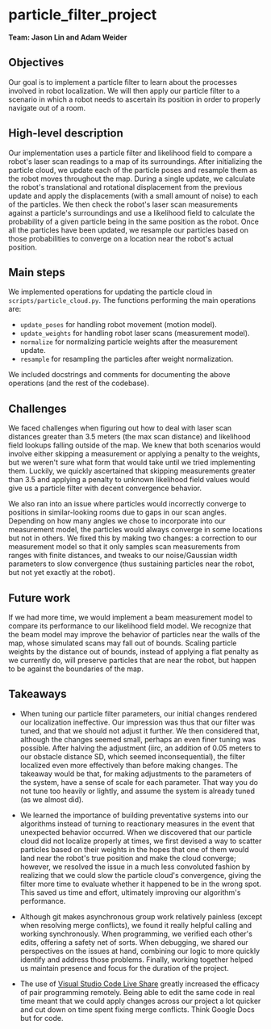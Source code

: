 # particle_filter_project

**Team: Jason Lin and Adam Weider**

## Objectives

Our goal is to implement a particle filter to learn about the processes involved
in robot localization. We will then apply our particle filter to a scenario in
which a robot needs to ascertain its position in order to properly navigate out
of a room.

## High-level description

Our implementation uses a particle filter and likelihood field to compare a robot's
laser scan readings to a map of its surroundings. After initializing the particle
cloud, we update each of the particle poses and resample them as the robot moves
throughout the map. During a single update, we calculate the robot's translational
and rotational displacement from the previous update and apply the displacements
(with a small amount of noise) to each of the particles. We then check the robot's
laser scan measurements against a particle's surroundings and use a likelihood
field to calculate the probability of a given particle being in the same position
as the robot. Once all the particles have been updated, we resample our particles
based on those probabilities to converge on a location near the robot's actual
position.

## Main steps

We implemented operations for updating the particle cloud in
`scripts/particle_cloud.py`. The functions performing the main operations are:

- `update_poses` for handling robot movement (motion model).
- `update_weights` for handling robot laser scans (measurement model).
- `normalize` for normalizing particle weights after the measurement update.
- `resample` for resampling the particles after weight normalization.

We included docstrings and comments for documenting the above operations (and
the rest of the codebase).

## Challenges

We faced challenges when figuring out how to deal with laser scan distances greater
than 3.5 meters (the max scan distance) and likelihood field lookups falling outside
of the map. We knew that both scenarios would involve either skipping a measurement
or applying a penalty to the weights, but we weren't sure what form that would
take until we tried implementing them. Luckily, we quickly ascertained that skipping
measurements greater than 3.5 and applying a penalty to unknown likelihood field
values would give us a particle filter with decent convergence behavior.

We also ran into an issue where particles would incorrectly converge to positions
in similar-looking rooms due to gaps in our scan angles. Depending on how many
angles we chose to incorporate into our measurement model, the particles would
always converge in some locations but not in others. We fixed this by making two
changes: a correction to our measurement model so that it only samples scan
measurements from ranges with finite distances, and tweaks to our noise/Gaussian
width parameters to slow convergence (thus sustaining particles near the robot,
but not yet exactly at the robot).

## Future work

If we had more time, we would implement a beam measurement model to compare its
performance to our likelihood field model. We recognize that the beam model may
improve the behavior of particles near the walls of the map, whose simulated scans
may fall out of bounds. Scaling particle weights by the distance out of bounds,
instead of applying a flat penalty as we currently do, will preserve particles
that are near the robot, but happen to be against the boundaries of the map.

## Takeaways

- When tuning our particle filter parameters, our initial changes rendered our
localization ineffective. Our impression was thus that our filter was tuned, and
that we should not adjust it further. We then considered that, although the changes
seemed small, perhaps an even finer tuning was possible. After halving the
adjustment (iirc, an addition of 0.05 meters to our obstacle distance SD, which
seemed inconsequential), the filter localized even more effectively than before
making changes. The takeaway would be that, for making adjustments to the
parameters of the system, have a sense of scale for each parameter. That way
you do not tune too heavily or lightly, and assume the system is already tuned
(as we almost did).

- We learned the importance of building preventative systems into our algorithms
instead of turning to reactionary measures in the event that unexpected behavior
occurred. When we discovered that our particle cloud did not localize properly
at times, we first devised a way to scatter particles based on their weights in
the hopes that one of them would land near the robot's true position and make
the cloud converge; however, we resolved the issue in a much less convoluted
fashion by realizing that we could slow the particle cloud's convergence, giving
the filter more time to evaluate whether it happened to be in the wrong spot. This
saved us time and effort, ultimately improving our algorithm's performance.

- Although git makes asynchronous group work relatively painless (except when
resolving merge conflicts), we found it really helpful calling and working
synchronously. When programming, we verified each other's edits, offering a safety
net of sorts. When debugging, we shared our perspectives on the issues at hand,
combining our logic to more quickly identify and address those problems. Finally,
working together helped us maintain presence and focus for the duration of the
project.

- The use of [Visual Studio Code Live Share](https://code.visualstudio.com/learn/collaboration/live-share)
greatly increased the efficacy of pair programming remotely. Being able to edit
the same code in real time meant that we could apply changes across our project
a lot quicker and cut down on time spent fixing merge conflicts. Think Google Docs
but for code.
